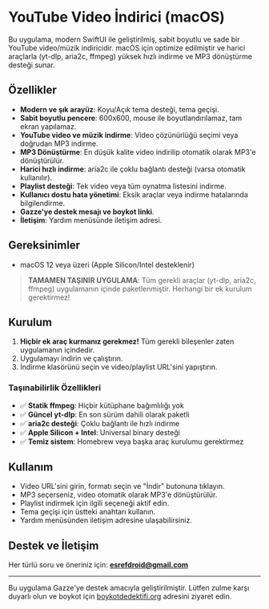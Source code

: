 # YouTube Video İndirici (macOS)

Bu uygulama, modern SwiftUI ile geliştirilmiş, sabit boyutlu ve sade bir YouTube video/müzik indiricidir. macOS için optimize edilmiştir ve harici araçlarla (yt-dlp, aria2c, ffmpeg) yüksek hızlı indirme ve MP3 dönüştürme desteği sunar.

## Özellikler

- **Modern ve şık arayüz**: Koyu/Açık tema desteği, tema geçişi.
- **Sabit boyutlu pencere**: 600x600, mouse ile boyutlandırılamaz, tam ekran yapılamaz.
- **YouTube video ve müzik indirme**: Video çözünürlüğü seçimi veya doğrudan MP3 indirme.
- **MP3 Dönüştürme**: En düşük kalite video indirilip otomatik olarak MP3'e dönüştürülür.
- **Harici hızlı indirme**: aria2c ile çoklu bağlantı desteği (varsa otomatik kullanılır).
- **Playlist desteği**: Tek video veya tüm oynatma listesini indirme.
- **Kullanıcı dostu hata yönetimi**: Eksik araçlar veya indirme hatalarında bilgilendirme.
- **Gazze'ye destek mesajı ve boykot linki**.
- **İletişim**: Yardım menüsünde iletişim adresi.

## Gereksinimler

- macOS 12 veya üzeri (Apple Silicon/Intel desteklenir)

> **TAMAMEN TAŞINIR UYGULAMA**: Tüm gerekli araçlar (yt-dlp, aria2c, ffmpeg) uygulamanın içinde paketlenmiştir. Herhangi bir ek kurulum gerektirmez!

## Kurulum

1. **Hiçbir ek araç kurmanız gerekmez!** Tüm gerekli bileşenler zaten uygulamanın içindedir.
2. Uygulamayı indirin ve çalıştırın.
3. İndirme klasörünü seçin ve video/playlist URL'sini yapıştırın.

### Taşınabilirlik Özellikleri

- ✅ **Statik ffmpeg**: Hiçbir kütüphane bağımlılığı yok
- ✅ **Güncel yt-dlp**: En son sürüm dahili olarak paketli
- ✅ **aria2c desteği**: Çoklu bağlantı ile hızlı indirme
- ✅ **Apple Silicon + Intel**: Universal binary desteği
- ✅ **Temiz sistem**: Homebrew veya başka araç kurulumu gerektirmez

## Kullanım

- Video URL'sini girin, formatı seçin ve "İndir" butonuna tıklayın.
- MP3 seçerseniz, video otomatik olarak MP3'e dönüştürülür.
- Playlist indirmek için ilgili seçeneği aktif edin.
- Tema geçişi için üstteki anahtarı kullanın.
- Yardım menüsünden iletişim adresine ulaşabilirsiniz.

## Destek ve İletişim

Her türlü soru ve öneriniz için: **esrefdroid@gmail.com**

---

Bu uygulama Gazze'ye destek amacıyla geliştirilmiştir. Lütfen zulme karşı duyarlı olun ve boykot için [boykotdedektifi.org](https://boykotdedektifi.org) adresini ziyaret edin.
